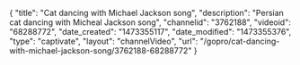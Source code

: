 {
    "title": "Cat dancing with Michael Jackson song",
    "description": "Persian cat dancing with Micheal Jackson song",
    "channelid": "3762188",
    "videoid": "68288772",
    "date_created": "1473355117",
    "date_modified": "1473355376",
    "type": "captivate",
    "layout": "channelVideo",
    "url": "\/gopro\/cat-dancing-with-michael-jackson-song\/3762188-68288772"
}